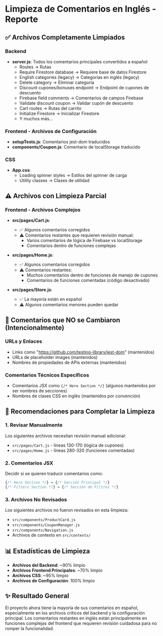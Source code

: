 # Limpieza de Comentarios en Inglés - Reporte

## ✅ Archivos Completamente Limpiados

### Backend

- **server.js**: Todos los comentarios principales convertidos a español
  - Routes → Rutas
  - Require Firestore database → Requiere base de datos Firestore
  - English categories (legacy) → Categorías en inglés (legacy)
  - Delete category → Eliminar categoría
  - Discount cupones/bonuses endpoint → Endpoint de cupones de descuento
  - Firebase field comments → Comentarios de campos Firebase
  - Validate discount coupon → Validar cupón de descuento
  - Cart routes → Rutas del carrito
  - Initialize Firestore → Inicializar Firestore
  - Y muchos más...

### Frontend - Archivos de Configuración

- **setupTests.js**: Comentarios jest-dom traducidos
- **components/Coupon.js**: Comentario de localStorage traducido

### CSS

- **App.css**:
  - Loading spinner styles → Estilos del spinner de carga
  - Utility classes → Clases de utilidad

## ⚠️ Archivos con Limpieza Parcial

### Frontend - Archivos Complejos

- **src/pages/Cart.js**:

  - ✅ Algunos comentarios corregidos
  - ⚠️ Comentarios restantes que requieren revisión manual:
    - Varios comentarios de lógica de Firebase vs localStorage
    - Comentarios dentro de funciones complejas

- **src/pages/Home.js**:

  - ✅ Algunos comentarios corregidos
  - ⚠️ Comentarios restantes:
    - Muchos comentarios dentro de funciones de manejo de cupones
    - Comentarios de funciones comentadas (código desactivado)

- **src/pages/Store.js**:
  - ✅ La mayoría están en español
  - ⚠️ Algunos comentarios menores pueden quedar

## 📝 Comentarios que NO se Cambiaron (Intencionalmente)

### URLs y Enlaces

- Links como "https://github.com/testing-library/jest-dom" (mantenidos)
- URLs de placeholder images (mantenidos)
- Nombres de propiedades de APIs externas (mantenidos)

### Comentarios Técnicos Específicos

- Comentarios JSX como `{/* Hero Section */}` (algunos mantenidos por ser nombres de secciones)
- Nombres de clases CSS en inglés (mantenidos por convención)

## 🔧 Recomendaciones para Completar la Limpieza

### 1. Revisar Manualmente

Los siguientes archivos necesitan revisión manual adicional:

- `src/pages/Cart.js` - líneas 130-170 (lógica de cupones)
- `src/pages/Home.js` - líneas 280-320 (funciones comentadas)

### 2. Comentarios JSX

Decidir si se quieren traducir comentarios como:

```jsx
{/* Hero Section */} → {/* Sección Principal */}
{/* Filters Section */} → {/* Sección de Filtros */}
```

### 3. Archivos No Revisados

Los siguientes archivos no fueron revisados en esta limpieza:

- `src/components/ProductCard.js`
- `src/components/CouponManager.js`
- `src/components/Navigation.js`
- Archivos de contexto en `src/contexts/`

## 📊 Estadísticas de Limpieza

- **Archivos del Backend**: ~90% limpio
- **Archivos Frontend Principales**: ~70% limpio
- **Archivos CSS**: ~95% limpio
- **Archivos de Configuración**: 100% limpio

## ✨ Resultado General

El proyecto ahora tiene la mayoría de sus comentarios en español, especialmente en los archivos críticos del backend y la configuración principal. Los comentarios restantes en inglés están principalmente en funciones complejas del frontend que requieren revisión cuidadosa para no romper la funcionalidad.
